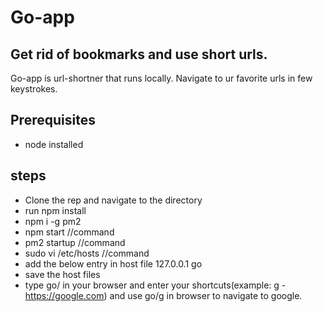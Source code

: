 # Go-app
## Get rid of bookmarks and use short urls.

Go-app is url-shortner that runs locally. Navigate to ur favorite urls in few keystrokes.

## Prerequisites
- node installed

## steps
- Clone the rep and navigate to the directory
- run npm install
- npm i -g pm2
- npm start  //command
- pm2 startup //command
- sudo vi /etc/hosts //command
- add the below entry in host file
  127.0.0.1         go
- save the host files
- type go/ in your browser and enter your shortcuts(example: g - https://google.com) and use go/g in browser to navigate to google.

